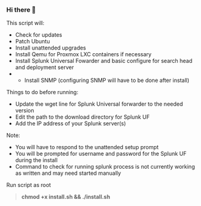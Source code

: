 ### Hi there 👋

<!--
**Primal-id/UbuntuPatching_Splunk_Qemu** is a ✨ _special_ ✨ repository because its `README.md` (this file) appears on your GitHub profile.

Here are some ideas to get you started:

- 🔭 I’m currently working on ...
- 🌱 I’m currently learning ...
- 👯 I’m looking to collaborate on ...
- 🤔 I’m looking for help with ...
- 💬 Ask me about ...
- 📫 How to reach me: ...
- 😄 Pronouns: ...
- ⚡ Fun fact: ...
-->






 This script will:
 - Check for updates
 - Patch Ubuntu
 - Install unattended upgrades
 - Install Qemu for Proxmox LXC containers if necessary
 - Install Splunk Universal Fowarder and basic configure for search head and deployment server
 - - Install SNMP (configuring SNMP will have to be done after install)
 
 Things to do before running:
 - Update the wget line for Splunk Universal forwarder to the needed version
 - Edit the path to the download directory for Splunk UF
 - Add the IP address of your Splunk server(s)
 
 Note:
 - You will have to respond to the unattended setup prompt
 - You will be prompted for username and password for the Splunk UF during the install
 - Command to check for running splunk process is not currently working as written and may need started manually


 
 Run script as root 
 
 <strong><blockquote>chmod +x install.sh && ./install.sh</blockquote></strong>





